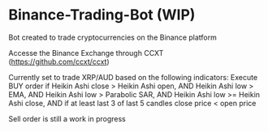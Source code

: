 # Binance-Trading-Bot (WIP)
Bot created to trade cryptocurrencies on the Binance platform

Accesse the Binance Exchange through CCXT (https://github.com/ccxt/ccxt)

Currently set to trade XRP/AUD based on the following indicators:
Execute BUY order if Heikin Ashi close > Heikin Ashi open, 
AND Heikin Ashi low > EMA, 
AND Heikin Ashi low > Parabolic SAR, 
AND Heikin Ashi low >= Heikin Ashi close, 
AND if at least last 3 of last 5 candles close price < open price

Sell order is still a work in progress
